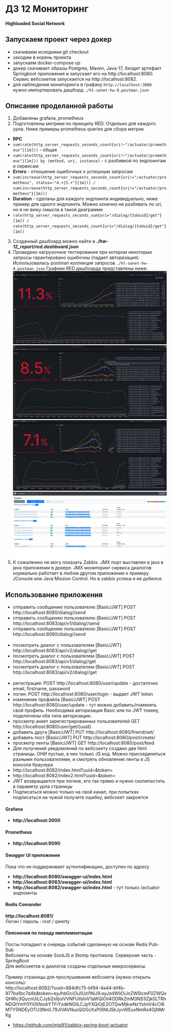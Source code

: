 # ДЗ 12 Мониторинг

#### Highloaded Social Network

## Запускаем проект через докер
- скачиваем исходники git checkout
- заходим в корень проекта
- запускаем docker-compose up
- докер скачивает образы Postgres, Maven, Java-17, билдит артефакт Springboot приложения и запускает его на http://localhost:8080. Сервис вебсокетов запускается на http://localhost:8082.
- для наблюдения мониторинга в графану `http://localhost:3000` нужно импортировать дашборд `./hl-sonet-hw-9.postman.json`

## Описание проделанной работы
1. Добавлены grafana, prometheus
2. Подготовлены метрики по принципу RED. Отдельно для каждого урла. Ниже примеры prometheus queries для сбора метрик
- **RPC**
- `sum(rate(http_server_requests_seconds_count{uri!~"/actuator/prometheus"}[1m]))` - общая
- `sum(rate(http_server_requests_seconds_count{uri!~"/actuator/prometheus"}[1m])) by (method, uri, instance)` - с разбивкой по эндпоинтам и сервисам
- **Errors** - отношение ошибочных к успешным запросам
- `sum(increase(http_server_requests_seconds_count{uri!="/actuator/prometheus", status=~"4.+|5.+"}[1m])) / sum(increase(http_server_requests_seconds_count{uri!="/actuator/prometheus"}[1m]))`
- **Duration** - cделаны для каждого эндпоинта индивидуально, ниже пример для одного эндпоинта. Можно конечно не разбивать по uri, но я не вижу смысла в такой диаграмме
- `rate(http_server_requests_seconds_sum{uri="/dialog/{toUuid}/get"}[1m]) / rate(http_server_requests_seconds_count{uri="/dialog/{toUuid}/get"}[1m])`
3. Созданный дашбоард можно найти в ***./hw-12_report/red.dashboard.json***
4. Проведено нагрузочное тестирование при котором некоторые запросы гарантировано ошибочны (падает авторизация). Использовалась postman коллекция запросов `./hl-sonet-hw-9.postman.json` Графики RED дашбоарда представлены ниже:
![img.png](img.png)
![img_1.png](img_1.png)
![img_2.png](img_2.png)
![img_3.png](img_3.png)
5. К сожалению не могу показать Zabbix. JMX порт выставлен в java в java приложении в докере. JMX мониторинг сирвиса диалогов нормально работает в любом другом приложении к примеру JConsole или Java Mission Control. Но в zabbix успеха я не добился.


## Использование приложения
- отправить сообщению пользователю [Basic/JWT] POST http://localhost:8080/dialog/<user-UUID>/send
- отправить сообщению пользователю [Basic/JWT] POST http://localhost:8083/api/v1/dialog/<user-UUID>/send
- отправить сообщению пользователю [Basic/JWT] POST http://localhost:8080/dialog/<user-UUID>/send
  <br/><br/>
- посмотреть диалог с пользователем [Basic/JWT] http://localhost:8083/api/v2/dialog/<user-UUID>/get
- посмотреть диалог с пользователем [Basic/JWT] POST http://localhost:8083/api/v1/dialog/<user-UUID>/get
- посмотреть диалог с пользователем [Basic/JWT] POST http://localhost:8083/api/v2/dialog/<user-UUID>/get
  <br/><br/>
- регистрация: POST http://localhost:8080/user/update - достаточно email, firstname, password
- логин: POST http://localhost:8080/user/login - выдает JWT token
- изменение профайла [Basic/JWT] POST http://localhost:8080/user/update - тут можно добавить/поменять свой профиль. Необходима авторизация Basic или по JWT токену, подключены оба типа авторизации.
- просмотр анкет зарегистрированных пользователей GET http://localhost:8080/user/get/{uuid}
- добавить друга [Basic/JWT] PUT http://localhost:8080/friend/set/<friend-UUID>  
- добавить пост [Basic/JWT] PUT http://localhost:8080/post/create/ 
- просмотр ленты [Basic/JWT] GET http://localhost:8080/post/feed
- Для получений уведомлений по вебсокету создано две html страницы. ОНИ пустые, в них только JS код. Можно присоединиться разными пользователями, и смотреть обновление ленты в JS консоли браузера <br/>
- http://localhost:8082/index.html?uuid=<uuid>&token=<JWT> <br/>
- http://localhost:8082/index2.html?uuid=<uuid>&token=<JWT> <br/>
- JWT возвращается при логине, его так прямо и нужно скопипастить в параметр урла страницы <br/>
- Подписаться можно только на свой канал, при попытках подписаться на чужой получите ошибку, вебсокет закроется<br/>

#### Grafana
- **http://localhost:3000**

#### Prometheus
- **http://localhost:9090**

#### Swagger UI приложения 
Пока что не поддерживает аутентификацию, доступен по адресу<br/>
- **http://localhost:8080/swagger-ui/index.html**
- **http://localhost:8083/swagger-ui/index.html**
- **http://localhost:8082/swagger-ui/index.html** - тут только /actuator эндпоинты

#### Redis Comander
**http://localhost:8081/** <br/>
Логин / пароль : root / qwerty

#### **Пояснения по поводу имплементации**
Посты попадают в очередь событий сделанную на основе Redis Pub-Sub <br/>
Вебсокеты на основе SockJS и Stomp протокола. Серверная часть - SpringBoot<br/>
Для вебсокетов и диалогов созданы отдельные микросервисы. <br/>
<br/>
Пример страницы для прослушивания вебсокета (нужно открыть консоль): <br/>
http://localhost:8082/?uuid=884dfc75-bf94-4a44-bf4b-977ba1bc7d4b&token=eyJhbGciOiJIUzI1NiJ9.eyJzdWIiOiJnZW5lcmF0ZWQxQHRlc3QucnUiLCJyb2xlIjoiVVNFUiIsInV1aWQiOiI4ODRkZmM3NS1iZjk0LTRhNDQtYmY0Yi05NzdiYTFiYzdkNGIiLCJpYXQiOjE2OTQwMjkwNzYsImV4cCI6MTY5NDEyOTU3Nn0.79JiVAVNuoQGGcXxP0INtJSkJyvWEuxNmRs4GjNMrKg



- https://github.com/mjp91/zabbix-spring-boot-actuator
